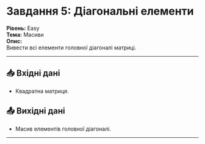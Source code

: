 # Завдання 5: Діагональні елементи
**Рівень:** Easy  
**Тема:** Масиви  
**Опис:**  
Вивести всі елементи головної діагоналі матриці.

---
## 📥 Вхідні дані
- Квадратна матриця.

## 📤 Вихідні дані
- Масив елементів головної діагоналі.

---
